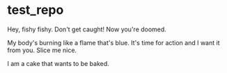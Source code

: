 # test_repo

Hey, fishy fishy. Don't get caught! Now you're doomed.

My body's burning like a flame that's blue. It's time for action and I want it from you. Slice me nice.

I am a cake that wants to be baked.

